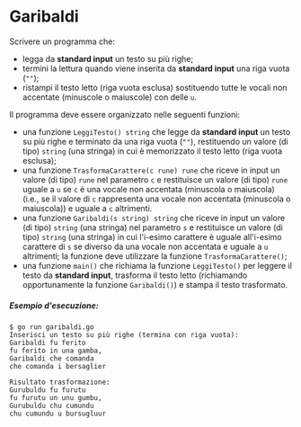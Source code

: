# Garibaldi

Scrivere un programma che: 
* legga da **standard input** un testo su più righe;
* termini la lettura quando viene inserita da **standard input** una riga vuota (`""`);
* ristampi il testo letto (riga vuota esclusa) sostituendo tutte le vocali non accentate (minuscole o maiuscole) con delle `u`.

Il programma deve essere organizzato nelle seguenti funzioni:
* una funzione `LeggiTesto() string` che legge da **standard input** un testo su più righe e terminato da una riga vuota (`""`), restituendo un valore (di tipo) `string` (una stringa) in cui è memorizzato il testo letto (riga vuota esclusa);
* una funzione `TrasformaCarattere(c rune) rune` che riceve in input un valore (di tipo) `rune` nel parametro `c` e restituisce un valore (di tipo) `rune` uguale a `u` se `c` è una vocale non accentata (minuscola o maiuscola) (i.e., se il valore di `c` rappresenta una vocale non accentata (minuscola o maiuscola)) e uguale a `c` altrimenti.
* una funzione `Garibaldi(s string) string` che riceve in input un valore (di tipo) `string` (una stringa) nel parametro `s` e restituisce un valore (di tipo) `string` (una stringa) in cui l'i-esimo carattere è uguale all'i-esimo carattere di `s` se diverso da una vocale non accentata e uguale a `u` altrimenti; la funzione deve utilizzare la funzione `TrasformaCarattere()`;
* una funzione `main()` che richiama la funzione `LeggiTesto()` per leggere il testo da **standard input**, trasforma il testo letto (richiamando opportunamente la funzione `Garibaldi()`) e stampa il testo trasformato.

##### Esempio d'esecuzione:

```text
$ go run garibaldi.go
Inserisci un testo su più righe (termina con riga vuota):
Garibaldi fu ferito
fu ferito in una gamba,
Garibaldi che comanda
che comanda i bersaglier

Risultato trasformazione:
Gurubuldu fu furutu
fu furutu un unu gumbu,
Gurubuldu chu cumundu
chu cumundu u bursugluur
```
